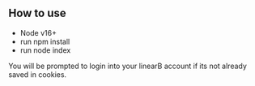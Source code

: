 ## How to use

- Node v16+
- run npm install
- run node index

You will be prompted to login into your linearB account if its not already saved in cookies.